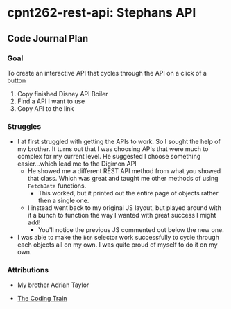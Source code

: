 # cpnt262-rest-api: Stephans API

## Code Journal Plan

### Goal

To create an interactive API that cycles through the API on a click of a button

1. Copy finished Disney API Boiler
2. Find a API I want to use
3. Copy API to the link

### Struggles

- I at first struggled with getting the APIs to work. So I sought the help of my brother. It turns out that I was choosing APIs that were much to complex for my current level. He suggested I choose something easier...which lead me to the Digimon API
  - He showed me a different REST API method from what you showed that class. Which was great and taught me other methods of using `FetchData` functions.
    - This worked, but it printed out the entire page of objects rather then a single one.
  - I instead went back to my original JS layout, but played around with it a bunch to function the way I wanted with great success I might add!
    - You'll notice the previous JS commented out below the new one.
- I was able to make the `btn` selector work successfully to cycle through each objects all on my own. I was quite proud of myself to do it on my own.

### Attributions

- My brother Adrian Taylor

- [The Coding Train](https://www.youtube.com/watch?v=tc8DU14qX6I&t=640s)
